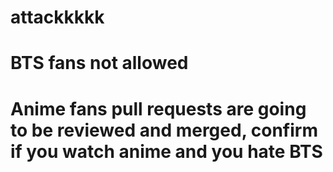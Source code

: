 # attackkkkk
# BTS fans not allowed
# Anime fans pull requests are going to be reviewed and merged, confirm if you watch anime and you hate BTS

